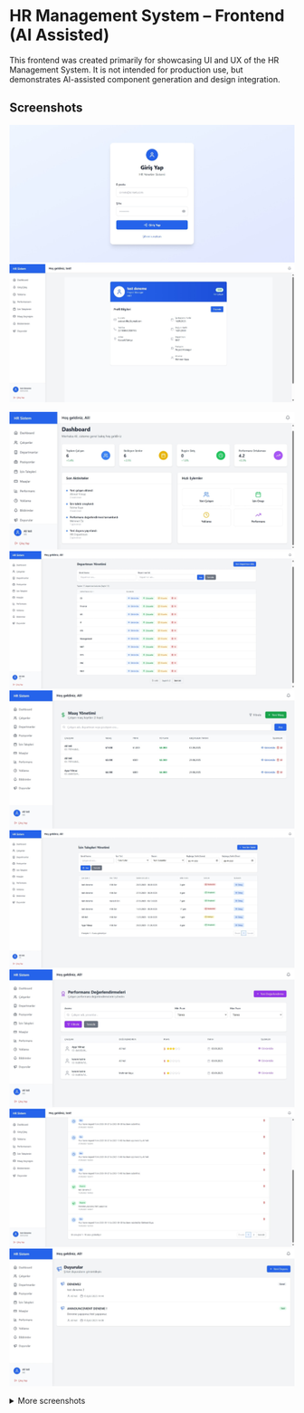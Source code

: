 # HR Management System – Frontend (AI Assisted)
This frontend was created primarily for showcasing UI and UX of the HR Management System.
It is not intended for production use, but demonstrates AI-assisted component generation and design integration.

## Screenshots
![Login](public/assets/login.jpeg)
![Profile](public/assets/profile.jpeg)

![Dashboard](public/assets/dashboard_from_hr.jpeg)
![Departments](public/assets/departments.jpeg)
![Salaries](public/assets/salaries.jpeg)
![LeaveRequests](public/assets/leave_requests.jpeg)
![Performance Review](public/assets/performance_review.jpeg)
![Notifications](public/assets/notifications.jpeg)
![Announcement](public/assets/announcement.jpeg)


<details>
<summary>More screenshots</summary>
  
![Edit Profile](public/assets/edit_profile.jpeg)
![Attendance](public/assets/attandance.jpeg)
![Checkin-Checkout](public/assets/checkin-checkout.jpeg)
![Leave Request Detail](public/assets/leave_request_detail.jpeg)
![Salary Detail from HR](public/assets/salary_detail_from_hr.jpeg)
![Performance Review Detail](public/assets/performance_review_detail.jpeg)

</details>
